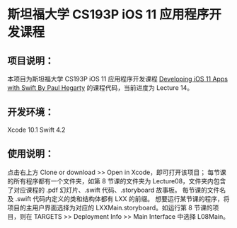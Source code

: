 #  斯坦福大学 CS193P iOS 11 应用程序开发课程

## 项目说明：
本项目为斯坦福大学 CS193P iOS 11 应用程序开发课程  [Developing iOS 11 Apps with Swift By Paul Hegarty](https://itunes.apple.com/cn/podcast/developing-ios-11-apps-with-swift/id1315130780?mt=2) 的课程代码，当前进度为 Lecture 14。

## 开发环境：
Xcode 10.1
Swift 4.2

## 使用说明：
点击右上方 Clone or download >> Open in Xcode，即可打开该项目；
每节课的所有程序都有一个文件夹，如第 8 节课的文件夹为 Lecture08，文件夹内包含了对应课程的 .pdf 幻灯片、.swift 代码、.storyboard 故事板。
每节课的文件名及 .swift 代码内定义的类和结构体都有 LXX 的前缀。
想要运行某节课的程序，将项目的主用户界面选择为对应的 LXXMain.storyboard。如运行第 8 节课的项目，则在 TARGETS >> Deployment Info >> Main Interface 中选择  L08Main。
